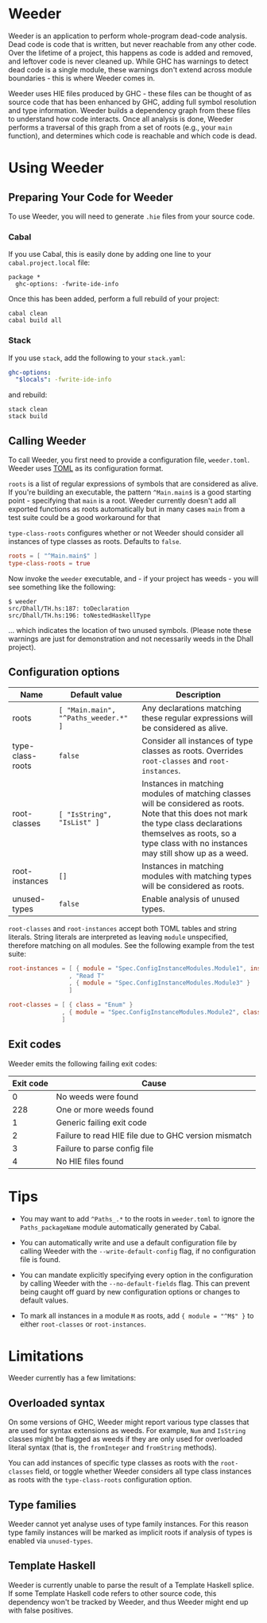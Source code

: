 # Weeder

Weeder is an application to perform whole-program dead-code analysis. Dead code
is code that is written, but never reachable from any other code. Over the
lifetime of a project, this happens as code is added and removed, and leftover
code is never cleaned up. While GHC has warnings to detect dead code is a single
module, these warnings don't extend across module boundaries - this is where
Weeder comes in.

Weeder uses HIE files produced by GHC - these files can be thought of as source
code that has been enhanced by GHC, adding full symbol resolution and type
information. Weeder builds a dependency graph from these files to understand how
code interacts. Once all analysis is done, Weeder performs a traversal of this
graph from a set of roots (e.g., your `main` function), and determines which
code is reachable and which code is dead.

# Using Weeder

## Preparing Your Code for Weeder

To use Weeder, you will need to generate `.hie` files from your source code.

### Cabal

If you use Cabal, this is easily done by adding one line to your
`cabal.project.local` file:

``` cabal
package *
  ghc-options: -fwrite-ide-info
```

Once this has been added, perform a full rebuild of your project:

``` shell
cabal clean
cabal build all
```

### Stack

If you use `stack`, add the following to your `stack.yaml`:

``` yaml
ghc-options:
  "$locals": -fwrite-ide-info
```

and rebuild:

``` shell
stack clean
stack build
```

## Calling Weeder

To call Weeder, you first need to provide a configuration file, `weeder.toml`. Weeder uses
[TOML](https://toml.io/en/) as its configuration format.

`roots` is a list of regular expressions of symbols that are considered as
alive. If you're building an executable, the pattern `^Main.main$` is a
good starting point - specifying that `main` is a root. Weeder currently doesn't
add all exported functions as roots automatically but in many cases `main` from a
test suite could be a good workaround for that

`type-class-roots` configures whether or not Weeder should consider all instances
of type classes as roots. Defaults to `false`.

``` toml
roots = [ "^Main.main$" ]
type-class-roots = true
```

Now invoke the `weeder` executable, and - if your project has weeds - you will
see something like the following:

``` shell
$ weeder
src/Dhall/TH.hs:187: toDeclaration
src/Dhall/TH.hs:196: toNestedHaskellType
```

… which indicates the location of two unused symbols.
(Please note these warnings are just for demonstration and not necessarily weeds
in the Dhall project).

## Configuration options

| Name             | Default value                        | Description |
| ---------------- | ------------------------------------ | --- |
| roots            | `[ "Main.main", "^Paths_weeder.*" ]` | Any declarations matching these regular expressions will be considered as alive. |
| type-class-roots | `false`                              | Consider all instances of type classes as roots. Overrides `root-classes` and `root-instances`. |
| root-classes     | `[ "IsString", "IsList" ]`           | Instances in matching modules of matching classes will be considered as roots. Note that this does not mark the type class declarations themselves as roots, so a type class with no instances may still show up as a weed. |
| root-instances   | `[]`                                 | Instances in matching modules with matching types will be considered as roots. |
| unused-types     | `false`                              | Enable analysis of unused types. |

`root-classes` and `root-instances` accept both TOML tables and string literals. String
literals are interpreted as leaving `module` unspecified, therefore matching on all 
modules. See the following example from the test suite:

``` toml
root-instances = [ { module = "Spec.ConfigInstanceModules.Module1", instance = "Bounded T" }
                 , "Read T" 
                 , { module = "Spec.ConfigInstanceModules.Module3" }
                 ]

root-classes = [ { class = "Enum" }
               , { module = "Spec.ConfigInstanceModules.Module2", class = "Show" } 
               ]
```

## Exit codes

Weeder emits the following failing exit codes:

| Exit code | Cause |
| --- | --- |
| 0 | No weeds were found |
| 228 | One or more weeds found |
|  1  | Generic failing exit code |
|  2  | Failure to read HIE file due to GHC version mismatch |
|  3  | Failure to parse config file |
|  4  | No HIE files found |

# Tips

- You may want to add `^Paths_.*` to the roots in `weeder.toml` to ignore the
  `Paths_packageName` module automatically generated by Cabal.

- You can automatically write and use a default configuration file by calling 
  Weeder with the `--write-default-config` flag, if no configuration file is
  found.

- You can mandate explicitly specifying every option in the configuration by 
  calling Weeder with the `--no-default-fields` flag. This can prevent being
  caught off guard by new configuration options or changes to default values.

- To mark all instances in a module `M` as roots, add `{ module = "^M$" }`
  to either `root-classes` or `root-instances`.

# Limitations

Weeder currently has a few limitations:

## Overloaded syntax

On some versions of GHC, Weeder might report various type classes that are used
for syntax extensions as weeds. For example, `Num` and `IsString` classes might be
flagged as weeds if they are only used for overloaded literal syntax (that is,
the `fromInteger` and `fromString` methods).

You can add instances of specific type classes as roots with the `root-classes` 
field, or toggle whether Weeder considers all type class instances as roots with 
the `type-class-roots` configuration option.

## Type families

Weeder cannot yet analyse uses of type family instances. For this reason type
family instances will be marked as implicit roots if analysis of types is
enabled via `unused-types`.

## Template Haskell

Weeder is currently unable to parse the result of a Template Haskell splice. If
some Template Haskell code refers to other source code, this dependency won't be
tracked by Weeder, and thus Weeder might end up with false positives.
